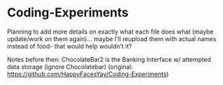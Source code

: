 # Coding-Experiments

Planning to add more details on exactly what each file does what (maybe update/work on them again)... maybe I'll reupload them with actual names instead of food- that would help wouldn't it?

Notes before then: ChocolateBar2 is the Banking Interface w/ attempted data storage (ignore Chocolatebar)
(original: https://github.com/HappyFacesYay/Coding-Experiments)
